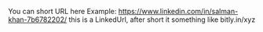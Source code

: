 You can short URL here
Example: https://www.linkedin.com/in/salman-khan-7b6782202/
this is a LinkedUrl, after short it something like bitly.in/xyz
